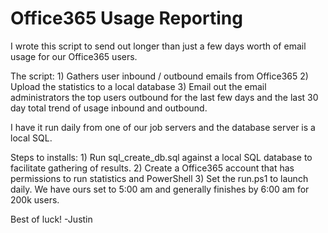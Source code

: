 # Office365 Usage Reporting

I wrote this script to send out longer than just a few days worth of email usage for our Office365 users.

The script:
	1) Gathers user inbound / outbound emails from Office365
	2) Upload the statistics to a local database
	3) Email out the email administrators the top users outbound for the last few days and the last 30 day total trend of usage inbound and outbound.
	

I have it run daily from one of our job servers and the database server is a local SQL.

Steps to installs:
	1) Run sql_create_db.sql against a local SQL database to facilitate gathering of results.
	2) Create a Office365 account that has permissions to run statistics and PowerShell
	3) Set the run.ps1 to launch daily. We have ours set to 5:00 am and generally finishes by 6:00 am for 200k users.
	
Best of luck!
-Justin
